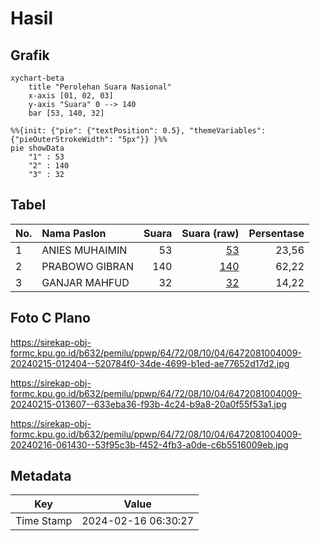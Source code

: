 # Hasil

## Grafik

```mermaid
xychart-beta
    title "Perolehan Suara Nasional"
    x-axis [01, 02, 03]
    y-axis "Suara" 0 --> 140
    bar [53, 140, 32]
```

```mermaid
%%{init: {"pie": {"textPosition": 0.5}, "themeVariables": {"pieOuterStrokeWidth": "5px"}} }%%
pie showData
    "1" : 53
    "2" : 140
    "3" : 32
```

## Tabel

| No. | Nama Paslon    | Suara | Suara (raw) | Persentase |
|:--- |:-------------- | -----:| -----------:| ----------:|
| 1   | ANIES MUHAIMIN | 53    | [53][p-1]   | 23,56      |
| 2   | PRABOWO GIBRAN | 140   | [140][p-2]  | 62,22      |
| 3   | GANJAR MAHFUD  | 32    | [32][p-3]   | 14,22      |


[p-1]: https://github.com/gigit-pemilu/pemilu-2024/blob/main/pilpres/hitung-suara/sub/64-kalimantan-timur/sub/72-kota-samarinda/sub/08-sungai-pinang/sub/1004-mugirejo/sub/009-tps/sub/paslon-1.txt
[p-2]: https://github.com/gigit-pemilu/pemilu-2024/blob/main/pilpres/hitung-suara/sub/64-kalimantan-timur/sub/72-kota-samarinda/sub/08-sungai-pinang/sub/1004-mugirejo/sub/009-tps/sub/paslon-2.txt
[p-3]: https://github.com/gigit-pemilu/pemilu-2024/blob/main/pilpres/hitung-suara/sub/64-kalimantan-timur/sub/72-kota-samarinda/sub/08-sungai-pinang/sub/1004-mugirejo/sub/009-tps/sub/paslon-3.txt

## Foto C Plano

https://sirekap-obj-formc.kpu.go.id/b632/pemilu/ppwp/64/72/08/10/04/6472081004009-20240215-012404--520784f0-34de-4699-b1ed-ae77652d17d2.jpg

https://sirekap-obj-formc.kpu.go.id/b632/pemilu/ppwp/64/72/08/10/04/6472081004009-20240215-013607--633eba36-f93b-4c24-b9a8-20a0f55f53a1.jpg

https://sirekap-obj-formc.kpu.go.id/b632/pemilu/ppwp/64/72/08/10/04/6472081004009-20240216-061430--53f95c3b-f452-4fb3-a0de-c6b5516009eb.jpg


## Metadata

| Key        | Value               |
| ---------- | ------------------- |
| Time Stamp | 2024-02-16 06:30:27 |



